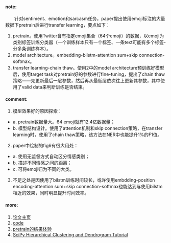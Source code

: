 #### note:
　　针对sentiment、emotion和sarcasm任务，paper提出使用emoji标注的大量数据下pretrain后进行transfer learning，要点如下：
  1. pretrain。使用Twitter含有指定emoji集合（64个emoji）的数据，以emoji为类别标签训练分类器（一个训练样本只有一个标签、一条text可能有多个标签-分多条训练样本）。
  2. model architecture。embedding-bilstm-attention sum+skip connection-softmax。
  3. transfer learning-chain thaw。使用2中的model architecture预训练好模型后，使用target task对pretrain好的参数进行fine-tuning，提出了chain thaw策略——先更新最后一层参数，然后再从最低层依次往上更新其参数，其中使用了valid data来判断训练是否结束。

#### comment:
  1. 模型效果好的原因探索：
    
  + a. pretrain数据量大。64 emoji就有12.4亿数据量；
  + b. 模型结构设计。使用了attention机制和skip connection策略，在transfer learning时，使用了chain thaw策略，该方法在NER中也能提升1%的F1值。
  2. paper中绘制的fig6有很大用处：
  
  + a. 使用无监督方式自动区分情感类别；
  + b. 描述不同情感之间的距离；
  + c. 可将emoji归为不同的大类。
    
  3. 不足之处是因使用了bilstm训练时间较长，或许使用embdding-position encoding-attention sum+skip connection-softmax也能达到与使用bilstm相近的效果，同时明显提升时间效率。

#### more:
  1. [论文主页](https://www.media.mit.edu/projects/deepmoji/overview/)
  2. [code](https://github.com/bfelbo/deepmoji)
  3. [pretrain的结果体验](http://deepmoji.mit.edu)
  4. [SciPy Hierarchical Clustering and Dendrogram Tutorial](https://joernhees.de/blog/2015/08/26/scipy-hierarchical-clustering-and-dendrogram-tutorial/#Perform-the-Hierarchical-Clustering)
